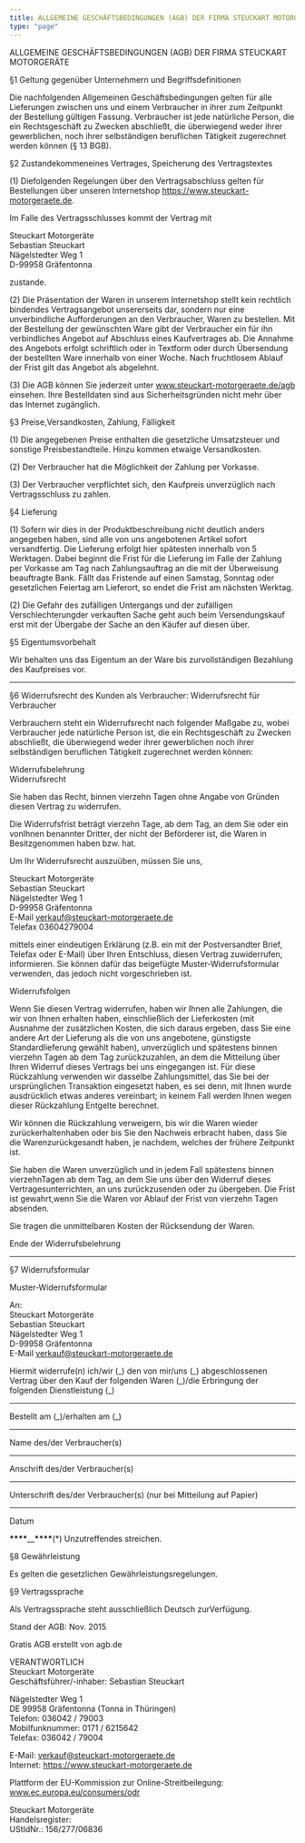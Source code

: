 ```yaml
---
title: ALLGEMEINE GESCHÄFTSBEDINGUNGEN (AGB) DER FIRMA STEUCKART MOTORGERÄTE
type: "page"
---
```


ALLGEMEINE GESCHÄFTSBEDINGUNGEN (AGB) DER FIRMA STEUCKART MOTORGERÄTE

§1 Geltung gegenüber Unternehmern und Begriffsdefinitionen

Die nachfolgenden Allgemeinen Geschäftsbedingungen gelten für alle Lieferungen zwischen uns und einem Verbraucher in ihrer zum Zeitpunkt der Bestellung gültigen Fassung. Verbraucher ist jede natürliche Person, die ein Rechtsgeschäft zu Zwecken abschließt, die überwiegend weder ihrer gewerblichen, noch ihrer selbständigen beruflichen Tätigkeit zugerechnet werden können (§ 13 BGB).

§2 Zustandekommeneines Vertrages, Speicherung des Vertragstextes

(1) Diefolgenden Regelungen über den Vertragsabschluss gelten für Bestellungen über unseren Internetshop https://www.steuckart-motorgeraete.de.

Im Falle des Vertragsschlusses kommt der Vertrag mit

Steuckart Motorgeräte  
Sebastian Steuckart  
Nägelstedter Weg 1  
D-99958 Gräfentonna

zustande.

(2) Die Präsentation der Waren in unserem Internetshop stellt kein rechtlich bindendes Vertragsangebot unsererseits dar, sondern nur eine unverbindliche Aufforderungen an den Verbraucher, Waren zu bestellen. Mit der Bestellung der gewünschten Ware gibt der Verbraucher ein für ihn verbindliches Angebot auf Abschluss eines Kaufvertrages ab. Die Annahme des Angebots erfolgt schriftlich oder in Textform oder durch Übersendung der bestellten Ware innerhalb von einer Woche. Nach fruchtlosem Ablauf der Frist gilt das Angebot als abgelehnt.

(3) Die AGB können Sie jederzeit unter www.steuckart-motorgeraete.de/agb einsehen. Ihre Bestelldaten sind aus Sicherheitsgründen nicht mehr über das Internet zugänglich.

§3 Preise,Versandkosten, Zahlung, Fälligkeit

(1) Die angegebenen Preise enthalten die gesetzliche Umsatzsteuer und sonstige Preisbestandteile. Hinzu kommen etwaige Versandkosten.

(2) Der Verbraucher hat die Möglichkeit der Zahlung per Vorkasse.

(3) Der Verbraucher verpflichtet sich, den Kaufpreis unverzüglich nach Vertragsschluss zu zahlen.

§4 Lieferung

(1) Sofern wir dies in der Produktbeschreibung nicht deutlich anders angegeben haben, sind alle von uns angebotenen Artikel sofort versandfertig. Die Lieferung erfolgt hier spätesten innerhalb von 5 Werktagen. Dabei beginnt die Frist für die Lieferung im Falle der Zahlung per Vorkasse am Tag nach Zahlungsauftrag an die mit der Überweisung beauftragte Bank. Fällt das Fristende auf einen Samstag, Sonntag oder gesetzlichen Feiertag am Lieferort, so endet die Frist am nächsten Werktag.

(2) Die Gefahr des zufälligen Untergangs und der zufälligen Verschlechterungder verkauften Sache geht auch beim Versendungskauf erst mit der Übergabe der Sache an den Käufer auf diesen über.

§5 Eigentumsvorbehalt

Wir behalten uns das Eigentum an der Ware bis zurvollständigen Bezahlung des Kaufpreises vor.

---

§6 Widerrufsrecht des Kunden als Verbraucher: Widerrufsrecht für Verbraucher

Verbrauchern steht ein Widerrufsrecht nach folgender Maßgabe zu, wobei Verbraucher jede natürliche Person ist, die ein Rechtsgeschäft zu Zwecken abschließt, die überwiegend weder ihrer gewerblichen noch ihrer selbständigen beruflichen Tätigkeit zugerechnet werden können:

Widerrufsbelehrung  
Widerrufsrecht

Sie haben das Recht, binnen vierzehn Tagen ohne Angabe von Gründen diesen Vertrag zu widerrufen.

Die Widerrufsfrist beträgt vierzehn Tage, ab dem Tag, an dem Sie oder ein vonIhnen benannter Dritter, der nicht der Beförderer ist, die Waren in Besitzgenommen haben bzw. hat.

Um Ihr Widerrufsrecht auszuüben, müssen Sie uns,

Steuckart Motorgeräte  
Sebastian Steuckart  
Nägelstedter Weg 1  
D-99958 Gräfentonna  
E-Mail verkauf@steuckart-motorgeraete.de  
Telefax 03604279004

mittels einer eindeutigen Erklärung (z.B. ein mit der Postversandter Brief, Telefax oder E-Mail) über Ihren Entschluss, diesen Vertrag zuwiderrufen, informieren. Sie können dafür das beigefügte Muster-Widerrufsformular verwenden, das jedoch nicht vorgeschrieben ist.

Widerrufsfolgen

Wenn Sie diesen Vertrag widerrufen, haben wir Ihnen alle Zahlungen, die wir von Ihnen erhalten haben, einschließlich der Lieferkosten (mit Ausnahme der zusätzlichen Kosten, die sich daraus ergeben, dass Sie eine andere Art der Lieferung als die von uns angebotene, günstigste Standardlieferung gewählt haben), unverzüglich und spätestens binnen vierzehn Tagen ab dem Tag zurückzuzahlen, an dem die Mitteilung über Ihren Widerruf dieses Vertrags bei uns eingegangen ist. Für diese Rückzahlung verwenden wir dasselbe Zahlungsmittel, das Sie bei der ursprünglichen Transaktion eingesetzt haben, es sei denn, mit Ihnen wurde ausdrücklich etwas anderes vereinbart; in keinem Fall werden Ihnen wegen dieser Rückzahlung Entgelte berechnet.

Wir können die Rückzahlung verweigern, bis wir die Waren wieder zurückerhaltenhaben oder bis Sie den Nachweis erbracht haben, dass Sie die Warenzurückgesandt haben, je nachdem, welches der frühere Zeitpunkt ist.

Sie haben die Waren unverzüglich und in jedem Fall spätestens binnen vierzehnTagen ab dem Tag, an dem Sie uns über den Widerruf dieses Vertragesunterrichten, an uns zurückzusenden oder zu übergeben. Die Frist ist gewahrt,wenn Sie die Waren vor Ablauf der Frist von vierzehn Tagen absenden.

Sie tragen die unmittelbaren Kosten der Rücksendung der Waren.

Ende der Widerrufsbelehrung

---

§7 Widerrufsformular

Muster-Widerrufsformular

An:  
Steuckart Motorgeräte  
Sebastian Steuckart  
Nägelstedter Weg 1  
D-99958 Gräfentonna  
E-Mail verkauf@steuckart-motorgeraete.de

Hiermit widerrufe(n) ich/wir (\_) den von mir/uns (\_) abgeschlossenen Vertrag über den Kauf der folgenden Waren (\_)/die Erbringung der folgenden Dienstleistung (\_)

---

Bestellt am (\_)/erhalten am (\_)

---

Name des/der Verbraucher(s)

---

Anschrift des/der Verbraucher(s)

---

Unterschrift des/der Verbraucher(s) (nur bei Mitteilung auf Papier)

---

Datum

**\*\*\*\***\_\_**\*\*\*\***(\*) Unzutreffendes streichen.

§8 Gewährleistung

Es gelten die gesetzlichen Gewährleistungsregelungen.

§9 Vertragssprache

Als Vertragssprache steht ausschließlich Deutsch zurVerfügung.

Stand der AGB: Nov. 2015

Gratis AGB erstellt von agb.de

VERANTWORTLICH  
Steuckart Motorgeräte  
Geschäftsführer/-inhaber: Sebastian Steuckart

Nägelstedter Weg 1  
DE 99958 Gräfentonna (Tonna in Thüringen)  
Telefon: 036042 / 79003  
Mobilfunknummer: 0171 / 6215642  
Telefax: 036042 / 79004

E-Mail: verkauf@steuckart-motorgeraete.de  
Internet: https://www.steuckart-motorgeraete.de

Plattform der EU-Kommission zur Online-Streitbeilegung: www.ec.europa.eu/consumers/odr

Steuckart Motorgeräte  
Handelsregister:  
UStIdNr.: 156/277/06836
